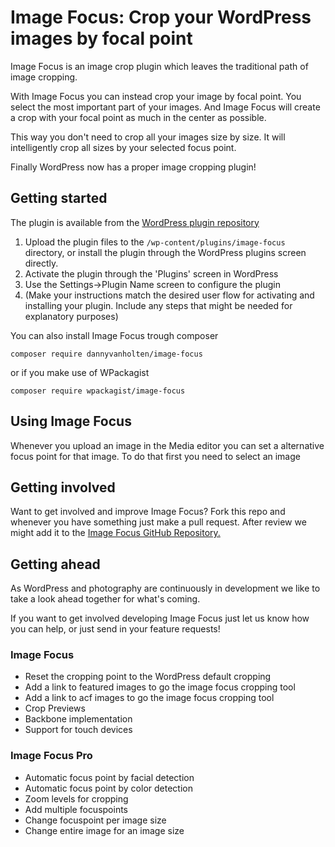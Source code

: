 # Image Focus: Crop your WordPress images by focal point
Image Focus is an image crop plugin which leaves the traditional path of image cropping.

With Image Focus you can instead crop your image by focal point. You select the most important part of your images. And Image Focus will create a crop with your focal point as much in the center as possible.

This way you don't need to crop all your images size by size. It will intelligently crop all sizes by your selected focus point.

Finally WordPress now has a proper image cropping plugin!

## Getting started

The plugin is available from the [WordPress plugin repository](http://www.wordpress.org/plugins/image-focus)

1. Upload the plugin files to the `/wp-content/plugins/image-focus` directory, or install the plugin through the WordPress plugins screen directly.
2. Activate the plugin through the 'Plugins' screen in WordPress
3. Use the Settings->Plugin Name screen to configure the plugin
4. (Make your instructions match the desired user flow for activating and installing your plugin. Include any steps that might be needed for explanatory purposes)

You can also install Image Focus trough composer

`composer require dannyvanholten/image-focus`

or if you make use of WPackagist

`composer require wpackagist/image-focus`

## Using Image Focus

Whenever you upload an image in the Media editor you can set a alternative focus point for that image. To do that first you need to select an image


## Getting involved

Want to get involved and improve Image Focus? Fork this repo and whenever you have something just make a pull request. After review we might add it to the [Image Focus GitHub Repository.](https://github.com/DannyvanHolten/image-focus)

## Getting ahead

As WordPress and photography are continuously in development we like to take a look ahead together for what's coming. 

If you want to get involved developing Image Focus just let us know how you can help, or just send in your feature requests!

### Image Focus
* Reset the cropping point to the WordPress default cropping
* Add a link to featured images to go the image focus cropping tool
* Add a link to acf images to go the image focus cropping tool
* Crop Previews
* Backbone implementation
* Support for touch devices

### Image Focus Pro
* Automatic focus point by facial detection
* Automatic focus point by color detection
* Zoom levels for cropping
* Add multiple focuspoints
* Change focuspoint per image size
* Change entire image for an image size
